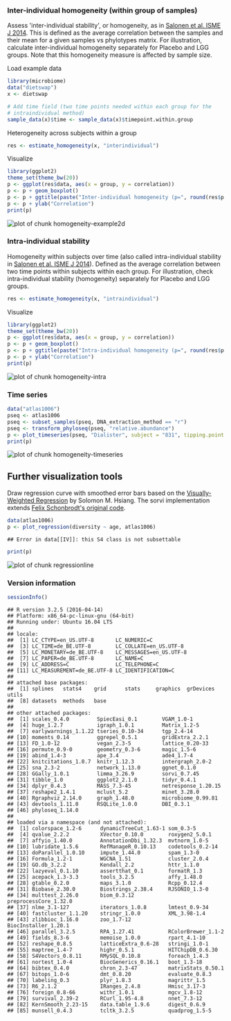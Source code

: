 ### Inter-individual homogeneity (within group of samples)

Assess 'inter-individual stability', or homogeneity, as in [Salonen et al. ISME J 2014](http://www.nature.com/ismej/journal/v8/n11/full/ismej201463a.html). This is defined as the average correlation between the samples and their mean for a given samples vs phylotypes matrix. For illustration, calculate inter-individual homogeneity separately for Placebo and LGG groups. Note that this homogeneity measure is affected by sample size.

Load example data


```r
library(microbiome)
data("dietswap")
x <- dietswap

# Add time field (two time points needed within each group for the 
# intraindividual method)
sample_data(x)$time <- sample_data(x)$timepoint.within.group
```


Heterogeneity across subjects within a group


```r
res <- estimate_homogeneity(x, "interindividual")
```


Visualize


```r
library(ggplot2)
theme_set(theme_bw(20))
p <- ggplot(res$data, aes(x = group, y = correlation))
p <- p + geom_boxplot()
p <- p + ggtitle(paste("Inter-individual homogeneity (p=", round(res$p.value, 6), ")", sep = ""))
p <- p + ylab("Correlation")
print(p)
```

![plot of chunk homogeneity-example2d](figure/homogeneity-example2d-1.png)


### Intra-individual stability

Homogeneity within subjects over time (also called intra-individual stability in [Salonen et al. ISME J 2014](http://www.nature.com/ismej/journal/v8/n11/full/ismej201463a.html)). Defined as the average correlation between two time points within subjects within each group. For illustration, check intra-individual stability (homogeneity) separately for Placebo and LGG groups.


```r
res <- estimate_homogeneity(x, "intraindividual")
```


Visualize


```r
library(ggplot2)
theme_set(theme_bw(20))
p <- ggplot(res$data, aes(x = group, y = correlation))
p <- p + geom_boxplot()
p <- p + ggtitle(paste("Intra-individual homogeneity (p=", round(res$p.value, 6), ")"))
p <- p + ylab("Correlation")
print(p)
```

![plot of chunk homogeneity-intra](figure/homogeneity-intra-1.png)


### Time series


```r
data("atlas1006")
pseq <- atlas1006
pseq <- subset_samples(pseq, DNA_extraction_method == "r")
pseq <- transform_phyloseq(pseq, "relative.abundance")
p <- plot_timeseries(pseq, "Dialister", subject = "831", tipping.point = 0.5)
print(p)
```

![plot of chunk homogeneity-timeseries](figure/homogeneity-timeseries-1.png)


## Further visualization tools

Draw regression curve with smoothed error bars based on
the [Visually-Weighted Regression](http://www.fight-entropy.com/2012/07/visually-weighted-regression.html) by Solomon M. Hsiang. The sorvi implementation extends [Felix Schonbrodt's original code](http://www.nicebread.de/visually-weighted-watercolor-plots-new-variants-please-vote/).


```r
data(atlas1006)
p <- plot_regression(diversity ~ age, atlas1006) 
```

```
## Error in data[[IV]]: this S4 class is not subsettable
```

```r
print(p)
```

![plot of chunk regressionline](figure/regressionline-1.png)

### Version information


```r
sessionInfo()
```

```
## R version 3.2.5 (2016-04-14)
## Platform: x86_64-pc-linux-gnu (64-bit)
## Running under: Ubuntu 16.04 LTS
## 
## locale:
##  [1] LC_CTYPE=en_US.UTF-8       LC_NUMERIC=C              
##  [3] LC_TIME=de_BE.UTF-8        LC_COLLATE=en_US.UTF-8    
##  [5] LC_MONETARY=de_BE.UTF-8    LC_MESSAGES=en_US.UTF-8   
##  [7] LC_PAPER=de_BE.UTF-8       LC_NAME=C                 
##  [9] LC_ADDRESS=C               LC_TELEPHONE=C            
## [11] LC_MEASUREMENT=de_BE.UTF-8 LC_IDENTIFICATION=C       
## 
## attached base packages:
##  [1] splines   stats4    grid      stats     graphics  grDevices utils    
##  [8] datasets  methods   base     
## 
## other attached packages:
##  [1] scales_0.4.0         SpiecEasi_0.1        VGAM_1.0-1          
##  [4] huge_1.2.7           igraph_1.0.1         Matrix_1.2-5        
##  [7] earlywarnings_1.1.22 tseries_0.10-34      tgp_2.4-14          
## [10] moments_0.14         ggrepel_0.5.1        gridExtra_2.2.1     
## [13] FD_1.0-12            vegan_2.3-5          lattice_0.20-33     
## [16] permute_0.9-0        geometry_0.3-6       magic_1.5-6         
## [19] abind_1.4-3          ape_3.4              ade4_1.7-4          
## [22] knitcitations_1.0.7  knitr_1.12.3         intergraph_2.0-2    
## [25] sna_2.3-2            network_1.13.0       ggnet_0.1.0         
## [28] GGally_1.0.1         limma_3.26.9         sorvi_0.7.45        
## [31] tibble_1.0           ggplot2_2.1.0        tidyr_0.4.1         
## [34] dplyr_0.4.3          MASS_7.3-45          netresponse_1.20.15 
## [37] reshape2_1.4.1       mclust_5.2           minet_3.28.0        
## [40] Rgraphviz_2.14.0     graph_1.48.0         microbiome_0.99.81  
## [43] devtools_1.11.0      RSQLite_1.0.0        DBI_0.3.1           
## [46] phyloseq_1.14.0     
## 
## loaded via a namespace (and not attached):
##  [1] colorspace_1.2-6      dynamicTreeCut_1.63-1 som_0.3-5            
##  [4] qvalue_2.2.2          XVector_0.10.0        roxygen2_5.0.1       
##  [7] affyio_1.40.0         AnnotationDbi_1.32.3  mvtnorm_1.0-5        
## [10] lubridate_1.5.6       RefManageR_0.10.13    codetools_0.2-14     
## [13] doParallel_1.0.10     impute_1.44.0         spam_1.3-0           
## [16] Formula_1.2-1         WGCNA_1.51            cluster_2.0.4        
## [19] GO.db_3.2.2           Kendall_2.2           httr_1.1.0           
## [22] lazyeval_0.1.10       assertthat_0.1        formatR_1.3          
## [25] acepack_1.3-3.3       tools_3.2.5           affy_1.48.0          
## [28] gtable_0.2.0          maps_3.1.0            Rcpp_0.12.4          
## [31] Biobase_2.30.0        Biostrings_2.38.4     RJSONIO_1.3-0        
## [34] multtest_2.26.0       biom_0.3.12           preprocessCore_1.32.0
## [37] nlme_3.1-127          iterators_1.0.8       lmtest_0.9-34        
## [40] fastcluster_1.1.20    stringr_1.0.0         XML_3.98-1.4         
## [43] zlibbioc_1.16.0       zoo_1.7-12            BiocInstaller_1.20.1 
## [46] parallel_3.2.5        RPA_1.27.41           RColorBrewer_1.1-2   
## [49] fields_8.3-6          memoise_1.0.0         rpart_4.1-10         
## [52] reshape_0.8.5         latticeExtra_0.6-28   stringi_1.0-1        
## [55] maptree_1.4-7         highr_0.5.1           HITChipDB_0.6.30     
## [58] S4Vectors_0.8.11      RMySQL_0.10.8         foreach_1.4.3        
## [61] nortest_1.0-4         BiocGenerics_0.16.1   boot_1.3-18          
## [64] bibtex_0.4.0          chron_2.3-47          matrixStats_0.50.1   
## [67] bitops_1.0-6          dmt_0.8.20            evaluate_0.8.3       
## [70] labeling_0.3          plyr_1.8.3            magrittr_1.5         
## [73] R6_2.1.2              IRanges_2.4.8         Hmisc_3.17-3         
## [76] foreign_0.8-66        withr_1.0.1           mgcv_1.8-12          
## [79] survival_2.39-2       RCurl_1.95-4.8        nnet_7.3-12          
## [82] KernSmooth_2.23-15    data.table_1.9.6      digest_0.6.9         
## [85] munsell_0.4.3         tcltk_3.2.5           quadprog_1.5-5
```

